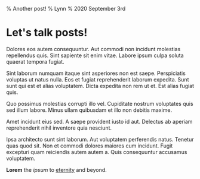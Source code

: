 % Another post!
% Lynn
% 2020 September 3rd

# Let's talk posts!

Dolores eos autem consequuntur. Aut commodi non incidunt molestias repellendus quis. Sint sapiente sit enim vitae. Labore ipsum culpa soluta quaerat tempora fugiat.

Sint laborum numquam itaque sint asperiores non est saepe. Perspiciatis voluptas ut natus nulla. Eos et fugiat reprehenderit laborum expedita. Sunt sunt qui est et alias voluptatem. Dicta expedita non rem ut et. Est alias fugiat quis.

Quo possimus molestias corrupti illo vel. Cupiditate nostrum voluptates quis sed illum labore. Minus ullam quibusdam et illo non debitis maxime.

Amet incidunt eius sed. A saepe provident iusto id aut. Delectus ab aperiam reprehenderit nihil inventore quia nesciunt.

Ipsa architecto sunt sint laborum. Aut voluptatem perferendis natus. Tenetur quas quod sit. Non et commodi dolores maiores cum incidunt. Fugit excepturi quam reiciendis autem autem a. Quis consequuntur accusamus voluptatem.

**Lorem** the *ipsum* to [eternity](duck.com) and beyond.

